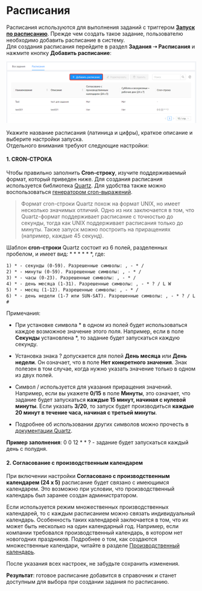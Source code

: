 # Расписания

Расписания используются для выполнения заданий с триггером [**Запуск по расписанию**](https://docs.primo-rpa.ru/primo-rpa/orchestrator/basics/tasks#vidy-triggerov). Прежде чем создать такое задание, пользователю необходимо добавить расписание в систему.\
Для создания расписания перейдите в раздел **Задания ➝ Расписания** и нажмите кнопку **Добавить расписание**:

![](<../../../.gitbook/assets/Расписания.png>)

Укажите название расписания (латиница и цифры), краткое описание и выберите настройки запуска.\
Отдельного внимания требуют следующие настройки:

#### 1. **CRON-СТРОКА**

Чтобы правильно заполнить **Cron-строку**, изучите поддерживаемый формат, который приведен ниже. Для создания расписания используется библиотека [Quartz](https://www.quartz-scheduler.net/documentation/quartz-3.x/tutorial/crontriggers.html). Для удобства также можно воспользоваться [генератором cron-выражений](https://www.freeformatter.com/cron-expression-generator-quartz.html).

> Формат cron-строки Quartz похож на формат UNIX, но имеет несколько значимых отличий. Одно из них заключается в том, что Quartz-формат поддерживает расписание с точностью до секунды, тогда как UNIX поддерживает расписания только до минуты. Также запуск можно построить на приращениях (например, каждые 45 секунд).

Шаблон **cron-строки** Quartz состоит из 6 полей, разделенных пробелом, и имеет вид: \* \* \* \* \* \*, где:
   
    1) * - секунды (0-59). Разрешенные символы: , - * /
    2) * - минуты (0-59). Разрешенные символы: , - * /
    3) * - часы (0-23). Разрешенные символы: , - * /
    4) * - день месяца (1-31). Разрешенные символы: , - * ? / L W
    5) * - месяц (1-12). Разрешенные символы: , - * /
    6) * - день недели (1-7 или SUN-SAT). Разрешенные символы: , - * ? / L #
 
Примечания:

* При установке символа \* в одном из полей будет использоваться каждое возможное значение этого поля. Например, если в поле **Секунды** установлена \*, то задание будет запускаться каждую секунду.

* Установка знака ? допускается для полей **День месяца** или **День недели**. Он означает, что в поле **Нет конкретного значения**. Знак полезен в том случае, когда нужно указать значение только в одном из двух полей.

* Символ / используется для указания приращения значений. Например, если вы укажете **0/15** в поле **Минуты**, это означает, что задание будет запускаться **каждые 15 минут, начиная с нулевой минуты**. Если указать **3/20**, то запуск будет производиться **каждые 20 минут в течение часа, начиная с третьей минуты**.
* Подробнее об использовании других символов можно прочесть в [документации Quartz](https://www.quartz-scheduler.net/documentation/quartz-3.x/tutorial/crontriggers.html#cron-expressions).

**Пример заполнения**: 0 0 12 * * ? - задание будет запускаться каждый день с полудня.

#### 2. **Согласование с производственным календарем**

При включении настройки **Согласовано с производственным календарем (24 x 5)** расписание будет связано с имеющимся календарем. Это возможно при условии, что производственный календарь был заранее создан администратором. 

Если используется режим множественных производственных календарей, то с каждым расписанием можно связать индивидуальный календарь. Особенность таких календарей заключается в том, что их может быть несколько на один календарный год. Например, если компании требовался производственный календарь, в котором нет новогодних праздников. Подробнее о том, как создаются множественные календари, читайте в разделе [Производственный календарь](https://docs.primo-rpa.ru/primo-rpa/orchestrator/settings/calendar).

После указания всех настроек, не забудьте сохранить изменения.

**Результат**: готовое расписание добавится в справочник и станет доступным для выбора при создании задания по расписанию.
